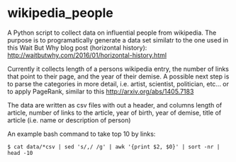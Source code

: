 # wikipedia_people

A Python script to collect data on influential people from wikipedia. The purpose is to programatically generate a data set similatr to the one used in this Wait But Why blog post (horizontal history):
 http://waitbutwhy.com/2016/01/horizontal-history.html

Currently it collects length of a persons wikipedia entry, the number of links that point to their page, and the year of their demise. A possible next step is to parse the categories in more detail, i.e. artist, scientist, politician, etc... or to apply PageRank, similar to this http://arxiv.org/abs/1405.7183

The data are written as csv files with out a header, and columns length of article, number of links to the article, year of birth, year of demise, title of article (i.e. name or description of person)

An example bash command to take top 10 by links:

```
$ cat data/*csv | sed 's/,/ /g' | awk '{print $2, $0}' | sort -nr | head -10
```
